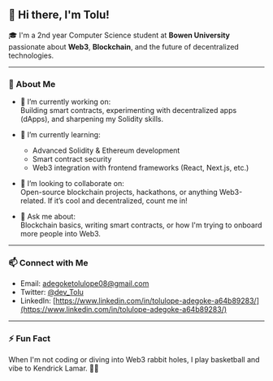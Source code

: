 ## 👋 Hi there, I'm Tolu!

🎓 I'm a 2nd year Computer Science student at **Bowen University** passionate about **Web3**, **Blockchain**, and the future of decentralized technologies.

---

### 🚀 About Me

- 🔭 I’m currently working on:  
  Building smart contracts, experimenting with decentralized apps (dApps), and sharpening my Solidity skills.
  
- 🌱 I’m currently learning:  
  - Advanced Solidity & Ethereum development  
  - Smart contract security  
  - Web3 integration with frontend frameworks (React, Next.js, etc.)
  
- 🤝 I’m looking to collaborate on:  
  Open-source blockchain projects, hackathons, or anything Web3-related. If it’s cool and decentralized, count me in!

- 💬 Ask me about:  
  Blockchain basics, writing smart contracts, or how I'm trying to onboard more people into Web3.

---

### 📫 Connect with Me

- Email: [adegoketolulope08@gmail.com](mailto:adegoketolulope08@gmail.com)  
- Twitter: [@dev_Tolu](https://twitter.com/dev_Tolu)  
- LinkedIn: [https://www.linkedin.com/in/tolulope-adegoke-a64b89283/](https://www.linkedin.com/in/tolulope-adegoke-a64b89283/)

---

### ⚡ Fun Fact  
When I'm not coding or diving into Web3 rabbit holes, I play basketball and vibe to Kendrick Lamar. 🎵🏀


<!--
**ToluAdegoke/ToluAdegoke** is a ✨ _special_ ✨ repository because its `README.md` (this file) appears on your GitHub profile.

Here are some ideas to get you started:

- 🔭 I’m currently working on ...
- 🌱 I’m currently learning ...
- 👯 I’m looking to collaborate on ...
- 🤔 I’m looking for help with ...
- 💬 Ask me about ...
- 📫 How to reach me: ...
- 😄 Pronouns: ...
- ⚡ Fun fact: ...
-->
